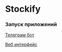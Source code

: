 # Stockify


### Запуск приложений

[Телеграм бот](https://github.com/garasev/Stockify/blob/main/app/bot/README.md)

[Веб интерфейс](https://github.com/garasev/Stockify/blob/main/app/web/README.md)
